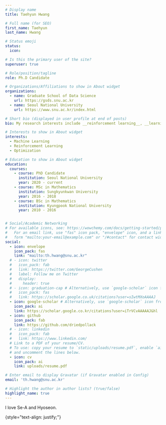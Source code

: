 ```yaml
---
# Display name
title: Taehyun Hwang

# Full name (for SEO)
first_name: Taehyun
last_name: Hwang

# Status emoji
status:
  icon:

# Is this the primary user of the site?
superuser: true

# Role/position/tagline
role: Ph.D Candidate

# Organizations/Affiliations to show in About widget
organizations:
  - name: Graduate School of Data Science
    url: https://gsds.snu.ac.kr
  - name: Seoul National University
    url: https://www.snu.ac.kr/index.html    

# Short bio (displayed in user profile at end of posts)
bio: My research interests include __reinforcement learning__, __learning theory__, __statistical machine learning__ and their applications.

# Interests to show in About widget
interests:
  - Machine Learning
  - Reinforcement Learning
  - Optimization

# Education to show in About widget
education:
  courses:
    - course: PhD Candidate
      institution: Seoul National University
      year: 2020 - current
    - course: MSc in Mathematics
      institution: Sungkyunkwan University
      year: 2016 - 2018
    - course: BSc in Mathematics
      institution: Kyungpook National University
      year: 2010 - 2016


# Social/Academic Networking
# For available icons, see: https://wowchemy.com/docs/getting-started/page-builder/#icons
#   For an email link, use "fas" icon pack, "envelope" icon, and a link in the
#   form "mailto:your-email@example.com" or "/#contact" for contact widget.
social:
  - icon: envelope
    icon_pack: fas
    link: "mailto:th.hwang@snu.ac.kr"
  # - icon: twitter
  #   icon_pack: fab
  #   link: https://twitter.com/GeorgeCushen
  #   label: Follow me on Twitter
  #   display:
  #     header: true
  # - icon: graduation-cap # Alternatively, use `google-scholar` icon from `ai` icon pack
  #   icon_pack: fas
  #   link: https://scholar.google.co.uk/citations?user=sIwtMXoAAAAJ
  - icon: google-scholar # Alternatively, use `google-scholar` icon from `ai` icon pack
    icon_pack: ai
    link: https://scholar.google.co.kr/citations?user=iTrVCvAAAAAJ&hl    
  - icon: github
    icon_pack: fab
    link: https://github.com/driedpollack
  # - icon: linkedin
  #   icon_pack: fab
  #   link: https://www.linkedin.com/
  # Link to a PDF of your resume/CV.
  # To use: copy your resume to `static/uploads/resume.pdf`, enable `ai` icons in `params.yaml`,
  # and uncomment the lines below.
  - icon: cv
    icon_pack: ai
    link: uploads/resume.pdf

# Enter email to display Gravatar (if Gravatar enabled in Config)
email: 'th.hwang@snu.ac.kr'

# Highlight the author in author lists? (true/false)
highlight_name: true
---
```


I love Se-A and Hyoseon.

{style="text-align: justify;"}
